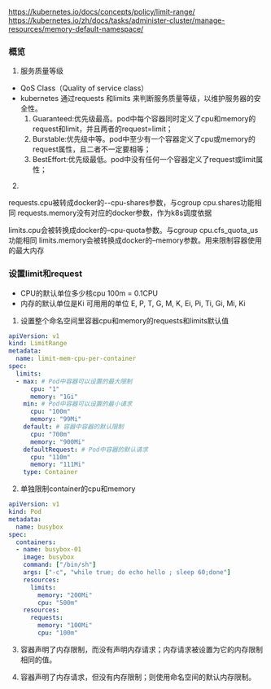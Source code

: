 https://kubernetes.io/docs/concepts/policy/limit-range/
https://kubernetes.io/zh/docs/tasks/administer-cluster/manage-resources/memory-default-namespace/

### 概览

1. 服务质量等级
- QoS Class（Quality of service class）
- kubernetes 通过requests 和limits 来判断服务质量等级，以维护服务器的安全性。
  1. Guaranteed:优先级最高。pod中每个容器同时定义了cpu和memory的request和limit，并且两者的request=limit；
  2. Burstable:优先级中等。pod中至少有一个容器定义了cpu或memory的request属性，且二者不一定要相等；
  3. BestEffort:优先级最低。pod中没有任何一个容器定义了request或limit属性；
  
2. 
requests.cpu被转成docker的--cpu-shares参数，与cgroup cpu.shares功能相同
requests.memory没有对应的docker参数，作为k8s调度依据

limits.cpu会被转换成docker的–cpu-quota参数。与cgroup cpu.cfs_quota_us功能相同
limits.memory会被转换成docker的–memory参数。用来限制容器使用的最大内存

### 设置limit和request
- CPU的默认单位多少核cpu 
  100m = 0.1CPU
- 内存的默认单位是Ki
  可用用的单位 E, P, T, G, M, K, Ei, Pi, Ti, Gi, Mi, Ki

1. 设置整个命名空间里容器cpu和memory的requests和limits默认值
```yaml
apiVersion: v1
kind: LimitRange
metadata:
  name: limit-mem-cpu-per-container
spec:
  limits:
  - max: # Pod中容器可以设置的最大限制
      cpu: "1"
      memory: "1Gi"
    min: # Pod中容器可以设置的最小请求
      cpu: "100m"
      memory: "99Mi"
    default: # 容器中容器的默认限制
      cpu: "700m"
      memory: "900Mi"
    defaultRequest: # Pod中容器的默认请求
      cpu: "110m"
      memory: "111Mi"
    type: Container
```

2. 单独限制container的cpu和memory
```yaml
apiVersion: v1
kind: Pod
metadata:
  name: busybox
spec:
  containers:
  - name: busybox-01
    image: busybox
    command: ["/bin/sh"]
    args: ["-c", "while true; do echo hello ; sleep 60;done"]
    resources:
      limits:
        memory: "200Mi"
        cpu: "500m"
    resources:
      requests:
        memory: "100Mi"
        cpu: "100m"
```

3. 容器声明了内存限制，而没有声明内存请求；内存请求被设置为它的内存限制相同的值。

4. 容器声明了内存请求，但没有内存限制；则使用命名空间的默认内存限制。
